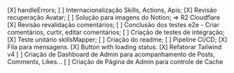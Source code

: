 [X] handleErrors;
[ ] Internacionalização Skills, Actions, Apis;
[X] Revisão recuperação Avatar;
[ ] Solução para imagens do Notion; => R2 Cloudflare
[X] Revisão revalidação comentários;
[ ] Conclusão dos testes e2e - Criar comentários, curtir, editar comentários;
[ ] Criação de testes de integração;
[X] Teste unitário skillsMapper;
[ ] Criação do readme;
[ ] Pipeline CI/CD;
[X] Fila para mensagens.
[X] Button with loading status.
[X] Refatorar Tailwind v4
[ ] Criação de Dashboard de Admin para acompanhamento de Posts, Comments, Likes...
[ ] Criação de Página de Admin para controle de Cache

